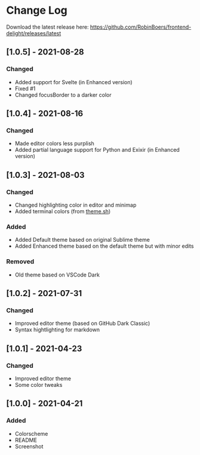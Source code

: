 # Change Log

Download the latest release here: <https://github.com/RobinBoers/frontend-delight/releases/latest>

## [1.0.5] - 2021-08-28
### Changed
- Added support for Svelte (in Enhanced version)
- Fixed #1
- Changed focusBorder to a darker color

## [1.0.4] - 2021-08-16
### Changed
- Made editor colors less purplish
- Added partial language support for Python and Exixir (in Enhanced version)

## [1.0.3] - 2021-08-03
### Changed
- Changed highlighting color in editor and minimap
- Added terminal colors (from [theme.sh](https://github.com/lemnos/theme.sh))

### Added
- Added Default theme based on original Sublime theme
- Added Enhanced theme based on the default theme but with minor edits

### Removed
- Old theme based on VSCode Dark

## [1.0.2] - 2021-07-31
### Changed
- Improved editor theme (based on GitHub Dark Classic)
- Syntax hightlighting for markdown

## [1.0.1] - 2021-04-23
### Changed
- Improved editor theme
- Some color tweaks

## [1.0.0] - 2021-04-21
### Added
- Colorscheme
- README
- Screenshot
